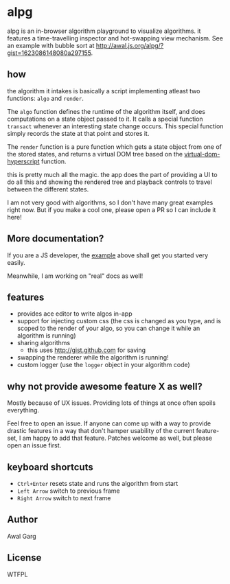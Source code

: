 # alpg

alpg is an in-browser algorithm playground to visualize algorithms. it features a time-travelling inspector and hot-swapping view mechanism.
See an example with bubble sort at http://awal.js.org/alpg/?gist=1623086148080a297155.

## how
the algorithm it intakes is basically a script implementing atleast two functions: `algo` and `render`.

The `algo` function defines the runtime of the algorithm itself, and does computations on a state object passed to it. It calls a special function `transact` whenever an interesting state change occurs. This special function simply records the state at that point and stores it.

The `render` function is a pure function which gets a state object from one of the stored states, and returns a virtual DOM tree based on the [virtual-dom-hyperscript] function.

this is pretty much all the magic. the app does the part of providing a UI to do all this and showing the rendered tree and playback controls to travel between the different states.

I am not very good with algorithms, so I don't have many great examples right now. But if you make a cool one, please open a PR so I can include it here!

[virtual-dom-hyperscript]: https://github.com/Matt-Esch/virtual-dom/tree/master/virtual-hyperscript#virtual-hyperscript

## More documentation?
If you are a JS developer, the [example](http://awal.js.org/alpg/?gist=1623086148080a297155) above shall get you started very easily.

Meanwhile, I am working on "real" docs as well!

## features

- provides ace editor to write algos in-app
- support for injecting custom css (the css is changed as you type, and is scoped to the render of your algo, so you can change it while an algorithm is running)
- sharing algorithms
	- this uses http://gist.github.com for saving
- swapping the renderer while the algorithm is running!
- custom logger (use the `logger` object in your algorithm code)

## why not provide awesome feature X as well?
Mostly because of UX issues. Providing lots of things at once often spoils everything.

Feel free to open an issue. If anyone can come up with a way to provide drastic features in a way that don't hamper usability of the current feature-set, I am happy to add that feature. Patches welcome as well, but please open an issue first.

## keyboard shortcuts

- `Ctrl+Enter` resets state and runs the algorithm from start
- `Left Arrow` switch to previous frame
- `Right Arrow` switch to next frame

## Author
Awal Garg

## License
WTFPL
